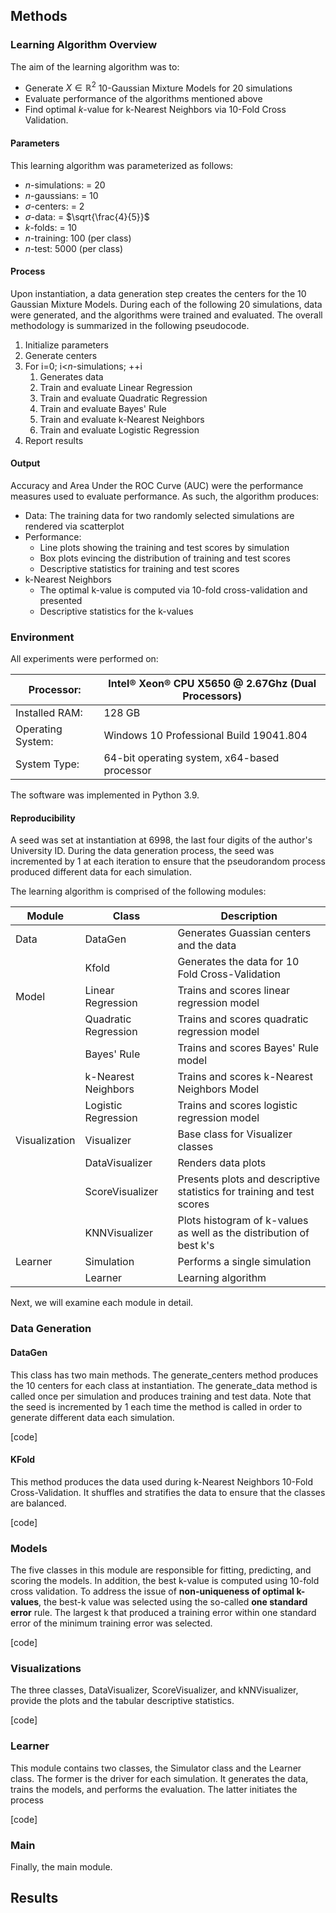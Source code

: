 ## Methods

### Learning Algorithm Overview

The aim of the learning algorithm was to:

- Generate $X\in\mathbb{R}^2$ 10-Gaussian Mixture Models for 20 simulations
- Evaluate performance of the algorithms mentioned above
- Find optimal $k$-value for k-Nearest Neighbors via 10-Fold Cross Validation.

#### Parameters

This learning algorithm was parameterized as follows:

- $n\text{-simulations}$: = 20
- $n\text{-gaussians}$: = 10
- $\sigma\text{-centers}$: = 2
- $\sigma\text{-data}$: = $\sqrt{\frac{4}{5}}$
- $k\text{-folds}$: = 10
- $n\text{-training}$: 100 (per class)
- $n\text{-test}$: 5000 (per class)

#### Process

Upon instantiation,  a data generation step creates the centers for the 10 Gaussian Mixture Models. During each of the following 20 simulations, data were generated, and the algorithms were trained and evaluated.  The overall methodology is summarized in the following pseudocode.

1. Initialize parameters
2. Generate centers
3. For i=0; i<$n\text{-simulations}$; ++i
   1. Generates data
   2. Train and evaluate Linear Regression
   3. Train and evaluate Quadratic Regression
   4. Train and evaluate Bayes' Rule 
   5. Train and evaluate k-Nearest Neighbors
   6. Train and evaluate Logistic Regression
4. Report results

#### Output

Accuracy and Area Under the ROC Curve (AUC) were the performance measures used to evaluate performance. As such, the algorithm produces:

- Data: The training data for two randomly selected simulations are rendered via scatterplot
- Performance: 
  - Line plots showing the training and test scores by simulation
  - Box plots evincing the distribution of training and test scores
  - Descriptive statistics for training and test scores
- k-Nearest Neighbors
  - The optimal k-value is computed via 10-fold cross-validation and presented
  - Descriptive statistics for the k-values 

### Environment

All experiments were performed on:

| Processor:        | Intel® Xeon® CPU X5650 @ 2.67Ghz (Dual   Processors) |
| ----------------- | ---------------------------------------------------- |
| Installed RAM:    | 128 GB                                               |
| Operating System: | Windows 10 Professional Build 19041.804              |
| System Type:      | 64-bit operating system, x64-based processor         |

The software was implemented in Python 3.9.

#### Reproducibility

A seed was set at instantiation at 6998, the last four digits of the author's University ID. During the data generation process, the seed was incremented by 1 at each iteration to ensure that the pseudorandom process produced different data for each simulation.

The learning algorithm is comprised of the following modules:

| Module        | Class                | Description                                                  |
| ------------- | -------------------- | ------------------------------------------------------------ |
| Data          | DataGen              | Generates Guassian centers and the data                      |
|               | Kfold                | Generates the data for 10 Fold Cross-Validation              |
| Model         | Linear Regression    | Trains and scores linear regression model                    |
|               | Quadratic Regression | Trains and scores quadratic regression model                 |
|               | Bayes' Rule          | Trains and scores Bayes' Rule model                          |
|               | k-Nearest Neighbors  | Trains and scores k-Nearest Neighbors Model                  |
|               | Logistic Regression  | Trains and scores logistic regression model                  |
| Visualization | Visualizer           | Base class for Visualizer classes                            |
|               | DataVisualizer       | Renders data plots                                           |
|               | ScoreVisualizer      | Presents plots and descriptive statistics for training and test scores |
|               | KNNVisualizer        | Plots histogram of k-values as well as the distribution of best k's |
| Learner       | Simulation           | Performs a single simulation                                 |
|               | Learner              | Learning algorithm                                           |

Next, we will examine each module in detail.

### Data Generation

#### DataGen

This class has two main methods. The generate_centers method produces the 10 centers for each class at instantiation. The generate_data method is called once per simulation and produces training and test data. Note that the seed is incremented by 1 each time the method is called in order to generate different data each simulation.

[code]

#### KFold

This method produces the data used during k-Nearest Neighbors 10-Fold Cross-Validation. It shuffles and stratifies the data to ensure that the classes are balanced.

[code]

### Models

The five classes in this module are responsible for fitting, predicting, and scoring the models. In addition, the best k-value is computed using 10-fold cross validation. To address the issue of **non-uniqueness of optimal k-values**, the best-k value was selected using the so-called **one standard error** rule. The largest k that produced a training error within one standard error of the minimum training error was selected.

[code]

### Visualizations

The three classes, DataVisualizer, ScoreVisualizer, and kNNVisualizer, provide the plots and the tabular descriptive statistics.

[code]

### Learner

This module contains two classes, the Simulator class and the Learner class. The former is the driver for each simulation. It generates the data, trains the models, and performs the evaluation. The latter initiates the process 

[code]

### Main

Finally, the main module.

## Results



